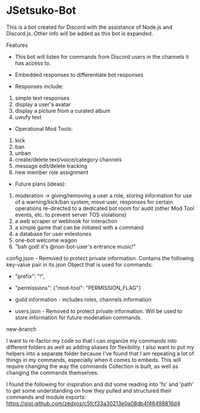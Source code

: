 # JSetsuko-Bot

This is a bot created for Discord with the assistance of Node.js and Discord.js.  Other info will be added as this bot is expanded.

Features
- This bot will listen for commands from Discord users in the channels it has access to.

- Embedded responses to differentiate bot responses

- Responses include:
1. simple text responses 
2. display a user's avatar
3. display a picture from a curated album
4. uwufy text

- Operational Mod Tools:
1. kick
2. ban
3. unban
4. create/delete text/voice/category channels
5. message edit/delete tracking
6. new member role assignment

- Future plans (ideas):
1. moderation -> giving/removing a user a role, storing information for use of a warning/kick/ban system, move user, responses for certain operations re-directed to a dedicated bot room for audit (other Mod Tool events, etc. to prevent server TOS violations)
2. a web scraper or webhook for interaction
3. a simple game that can be initiated with a command
4. a database for user milestones
5. one-bot welcome wagon
6. "bah god! it's @non-bot-user's entrance music!" 

config.json - Removed to protect private information.  Contains the following key-value pair in its json Object that is used for commands:

- "prefix": "!",
- "permissions": {"mod-tool": "PERMISSION_FLAG"}
- guild information - includes roles, channels information

- users.json - Removed to protect private information.  Will be used to store information for future moderation commands.

new-branch

I want to re-factor my code so that I can organize my commands into different folders as well as adding aliases for flexibility.  I also want to put my helpers into a separate folder because I've found that I am repeating a lot of things in my commands, especially when it comes to embeds.  This will require changing the way the commands Collection is built, as well as changing the commands themselves.

I found the following for inspiration and did some reading into 'fs' and 'path' to get some understanding on how they pulled and structured their commands and module exports: https://gist.github.com/zedxos/c5fcf33a30213e0a08db4f46498816d4